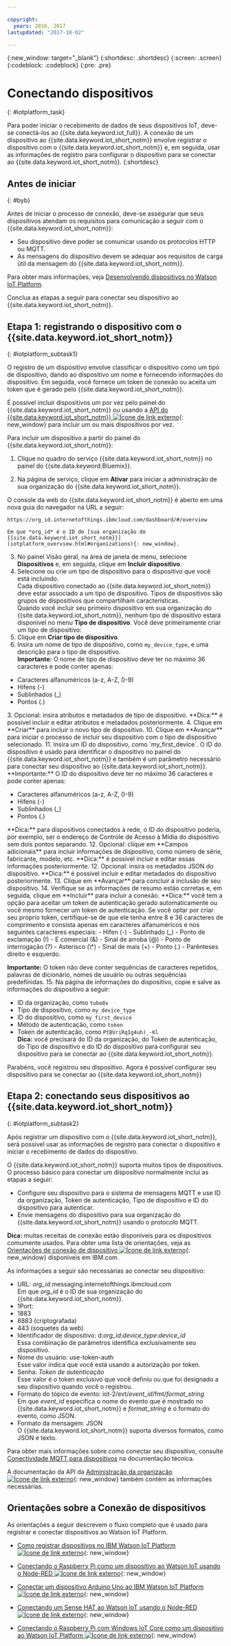 ```yaml
---

copyright:
  years: 2016, 2017
lastupdated: "2017-10-02"

---
```


{:new_window: target="_blank"}
{:shortdesc: .shortdesc}
{:screen: .screen}
{:codeblock: .codeblock}
{:pre: .pre}

# Conectando dispositivos
{: #iotplatform_task}

Para poder iniciar o recebimento de dados de seus dispositivos IoT, deve-se
conectá-los ao {{site.data.keyword.iot_full}}. A conexão de um dispositivo ao {{site.data.keyword.iot_short_notm}} envolve registrar o dispositivo com o {{site.data.keyword.iot_short_notm}} e, em seguida, usar as informações de registro para configurar o dispositivo para se conectar ao {{site.data.keyword.iot_short_notm}}.
{:shortdesc}

## Antes de iniciar
{: #byb}

Antes de iniciar o processo de conexão, deve-se assegurar que seus dispositivos atendam os requisitos para comunicação a seguir com o {{site.data.keyword.iot_short_notm}}:

- Seu dispositivo deve poder se comunicar usando os protocolos HTTP ou MQTT.
- As mensagens do dispositivo devem se adequar aos requisitos de carga útil da mensagem do {{site.data.keyword.iot_short_notm}}.

Para obter mais informações, veja [Desenvolvendo dispositivos no Watson IoT Platform](https://console.ng.bluemix.net/docs/services/IoT/devices/device_dev_index.html).

Conclua as etapas a seguir para conectar seu dispositivo ao {{site.data.keyword.iot_short_notm}}.

## Etapa 1: registrando o dispositivo com o {{site.data.keyword.iot_short_notm}}  
{: #iotplatform_subtask1}

O registro de um dispositivo envolve classificar o dispositivo como um tipo de dispositivo, dando ao dispositivo um nome e fornecendo informações do dispositivo. Em seguida, você fornece um token de conexão ou aceita um token que é gerado pelo {{site.data.keyword.iot_short_notm}}.

É possível incluir dispositivos um por vez pelo painel do {{site.data.keyword.iot_short_notm}} ou usando a [API do {{site.data.keyword.iot_short_notm}} ![Ícone de link externo](../../icons/launch-glyph.svg "Ícone de link externo")](https://docs.internetofthings.ibmcloud.com/apis/swagger/v0002/orgAdmin.html#!/Device_Bulk_Configuration){: new_window} para incluir um ou mais dispositivos por vez.

Para incluir um dispositivo a partir do painel do {{site.data.keyword.iot_short_notm}}:

1. Clique no quadro do serviço {{site.data.keyword.iot_short_notm}} no painel do {{site.data.keyword.Bluemix}}.

2. Na página de serviço, clique em **Ativar** para iniciar a administração de sua organização do {{site.data.keyword.iot_short_notm}}.

  O console da web do {{site.data.keyword.iot_short_notm}} é aberto em uma nova guia do navegador na URL a seguir:

 ```
 https://org_id.internetofthings.ibmcloud.com/dashboard/#/overview
 ```

    Em que *org_id* é o ID de [sua organização do {{site.data.keyword.iot_short_notm}}](iotplatform_overview.html#organizations){: new_window}.

3. No painel Visão geral, na área de janela de menu, selecione **Dispositivos** e, em seguida, clique em **Incluir dispositivo**.
5. Selecione ou crie um tipo de dispositivo para o dispositivo que você está incluindo.  
Cada dispositivo conectado ao {{site.data.keyword.iot_short_notm}} deve estar associado a um tipo de dispositivo. Tipos de dispositivos são grupos de dispositivos que compartilham características.  
Quando você incluir seu primeiro dispositivo em sua organização do {{site.data.keyword.iot_short_notm}}, nenhum tipo de dispositivo estará disponível no menu **Tipo de dispositivo**. Você deve primeiramente criar um tipo de dispositivo:
 1. Clique em **Criar tipo de dispositivo**.
 2. Insira um nome de tipo de dispositivo, como `my_device_type`, e uma descrição para o tipo de dispositivo.   
 **Importante:** O nome de tipo de dispositivo deve ter no máximo 36 caracteres e pode conter apenas:
 <ul>
  <li>Caracteres alfanuméricos (a-z, A-Z, 0-9)</li>
  <li>Hifens (-)</li>
  <li>Sublinhados (&lowbar;)</li>
  <li>Pontos (.)</li>
  </ul>
 3. Opcional: insira atributos e metadados de tipo de dispositivo.    
 **Dica:** é possível incluir e editar atributos e metadados posteriormente.
 4. Clique em **Criar** para incluir o novo tipo de dispositivo.
10. Clique em **Avançar** para iniciar o processo de incluir seu dispositivo com o tipo de dispositivo selecionado.
11. Insira um ID do dispositivo, como `my_first_device`.  
O ID do dispositivo é usado para identificar o dispositivo no painel do {{site.data.keyword.iot_short_notm}} e também é um parâmetro necessário para conectar seu dispositivo ao {{site.data.keyword.iot_short_notm}}.  
**Importante:** O ID do dispositivo deve ter no máximo 36 caracteres e pode conter apenas:
 <ul>
 <li>Caracteres alfanuméricos (a-z, A-Z, 0-9)</li>
 <li>Hifens (-)</li>
 <li>Sublinhados (&lowbar;)</li>
 <li>Pontos (.)</li>  
 </ul>
 **Dica:** para dispositivos conectados à rede, o ID do dispositivo poderia, por exemplo, ser o endereço de Controle de Acesso à Mídia do dispositivo sem dois pontos separando.  
12. Opcional: clique em **Campos adicionais** para incluir informações de dispositivo, como número de série, fabricante, modelo, etc.  
 **Dica:** é possível incluir e editar essas informações posteriormente.
12. Opcional: insira os metadados JSON do dispositivo.  
 **Dica:** é possível incluir e editar metadados do dispositivo posteriormente.
13. Clique em **Avançar** para concluir a inclusão de seu dispositivo.
14. Verifique se as informações de resumo estão corretas e, em seguida, clique em **Incluir** para incluir a conexão.  
**Dica:** você tem a opção para aceitar um token de autenticação gerado automaticamente ou você mesmo fornecer um token de autenticação.  
Se você optar por criar seu próprio token, certifique-se de que ele tenha entre 8 e 36 caracteres de comprimento e consista apenas em caracteres alfanuméricos e nos seguintes caracteres especiais:
 - Hífen (-)
 - Sublinhado (&lowbar;)
 - Ponto de exclamação (!)
 - E comercial (&)
 - Sinal de arroba (@)
 - Ponto de interrogação (?)
 - Asterisco (\*)
 - Sinal de mais (+)
 - Ponto (.)
 - Parênteses direito e esquerdo.  

 **Importante:** O token não deve conter sequências de caracteres repetidos, palavras de dicionário, nomes de usuário ou outras sequências predefinidas.
15. Na página de informações do dispositivo, copie e salve as informações do dispositivo a seguir:  
 - ID da organização, como `tubo8x`
 - Tipo de dispositivo, como `my_device_type`
 - ID do dispositivo, como `my_first_device`
 - Método de autenticação, como `token`
 - Token de autenticação, como `PtBVriRqIg4uh)_-Kl`  
  **Dica:** você precisará do ID da organização, do Token de autenticação, do Tipo de dispositivo e do ID do dispositivo para configurar seu dispositivo para se conectar ao {{site.data.keyword.iot_short_notm}}.  

Parabéns, você registrou seu dispositivo. Agora é possível configurar seu dispositivo para se conectar ao {{site.data.keyword.iot_short_notm}}

## Etapa 2: conectando seus dispositivos ao {{site.data.keyword.iot_short_notm}}
{: #iotplatform_subtask2}

Após registrar um dispositivo com o {{site.data.keyword.iot_short_notm}}, será possível usar as informações de registro para conectar o dispositivo e iniciar o recebimento de dados do dispositivo.

O {{site.data.keyword.iot_short_notm}} suporta muitos tipos de dispositivos. O processo básico para conectar um dispositivo normalmente inclui as etapas a seguir:
- Configure seu dispositivo para o sistema de mensagens MQTT e use ID da organização, Token de autenticação, Tipo de dispositivo e ID do dispositivo para autenticar.  
- Envie mensagens do dispositivo para sua organização do {{site.data.keyword.iot_short_notm}} usando o protocolo MQTT.

**Dica:** muitas receitas de conexão estão disponíveis para os dispositivos comumente usados. Para obter uma lista de orientações, veja as
[Orientações de conexão de dispositivo ![Ícone de link externo](../../icons/launch-glyph.svg "Ícone de link externo")](https://developer.ibm.com/recipes/tutorials/category/internet-of-things-iot/){: new_window} disponíveis em IBM.com.

As informações a seguir são necessárias ao conectar seu dispositivo:
- URL: *org_id*.messaging.internetofthings.ibmcloud.com  
Em que *org_id* é o ID de sua organização do {{site.data.keyword.iot_short_notm}}.
- 1Port:
 - 1883
 - 8883 (criptografada)
 - 443 (soquetes da web)
- Identificador de dispositivo: d:*org_id*:*device_type*:*device_id*  
Essa combinação de parâmetros identifica exclusivamente seu dispositivo.
- Nome do usuário: use-token-auth  
Esse valor indica que você está usando a autorização por token.
- Senha: *Token de autenticação*  
Esse valor é o token exclusivo que você definiu ou que foi designado a seu dispositivo quando você o registrou.
- Formato do tópico de evento: iot-2/evt/*event_id*/fmt/*format_string*  
 Em que *event_id* especifica o nome do evento que é mostrado no {{site.data.keyword.iot_short_notm}} e *format_string* é o formato do evento, como JSON.
- Formato da mensagem: JSON  
 O {{site.data.keyword.iot_short_notm}} suporta diversos formatos, como JSON e texto.

Para obter mais informações sobre como conectar seu dispositivo, consulte [Conectividade MQTT para dispositivos](devices/mqtt.html) na documentação técnica.

A documentação da API da [Administração da organização ![Ícone de link externo](../../icons/launch-glyph.svg "Ícone de link externo")](https://docs.internetofthings.ibmcloud.com/apis/swagger/v0002/orgAdmin.html){: new_window} também contém as informações necessárias.

## Orientações sobre a Conexão de dispositivos

As orientações a seguir descrevem o fluxo completo que é usado para registrar e conectar dispositivos ao Watson IoT Platform.

- [Como registrar dispositivos no IBM Watson IoT Platform ![Ícone de link externo](../../icons/launch-glyph.svg "Ícone de link externo")](https://developer.ibm.com/recipes/tutorials/how-to-register-devices-in-ibm-iot-foundation/){: new_window}

- [Conectando o Raspberry Pi como um dispositivo ao Watson IoT usando o Node-RED ![Ícone de link externo](../../icons/launch-glyph.svg "Ícone de link externo")](https://developer.ibm.com/recipes/tutorials/deploy-watson-iot-node-on-raspberry-pi/){: new_window}

- [Conectar um dispositivo Arduino Uno ao IBM Watson IoT Platform ![Ícone de link externo](../../icons/launch-glyph.svg "Ícone de link externo")](https://developer.ibm.com/recipes/tutorials/connect-an-arduino-uno-device-to-the-ibm-internet-of-things-foundation/){: new_window}

- [Conectando um Sense HAT ao Watson IoT usando o Node-RED ![Ícone de link externo](../../icons/launch-glyph.svg "Ícone de link externo")](https://developer.ibm.com/recipes/tutorials/connecting-a-sense-hat-to-watson-iot-using-node-red/){: new_window}

- [Conectando o Raspberry Pi com Windows IoT Core como um dispositivo ao Watson IoT Platform ![Ícone de link externo](../../icons/launch-glyph.svg "Ícone de link externo")](https://developer.ibm.com/recipes/tutorials/connecting-raspberry-pi-with-windows-iot-core-as-a-device-to-watson-iot-using-node-red/){: new_window}
